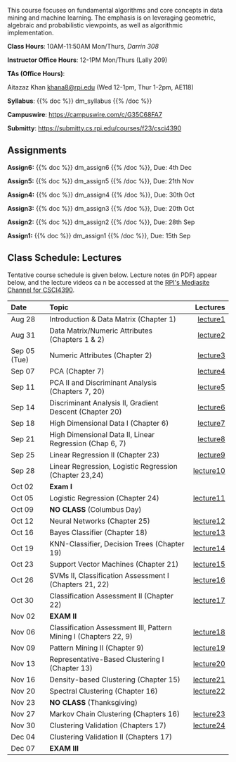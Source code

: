 <!--
.. title: CSCI4390-6390 Data Mining
.. slug: datamining
.. date: 2023-08-19 09:00:31 UTC-04:00
.. tags: 
.. category: 
.. link: 
.. description: 
.. has_math: True
.. type: text
-->

This course focuses on fundamental algorithms and core concepts in data
mining and machine learning. The emphasis is on leveraging geometric,
algebraic and probabilistic viewpoints, as well as algorithmic implementation.

**Class Hours**: 10AM-11:50AM Mon/Thurs, *Darrin 308* 

**Instructor Office Hours**: 12-1PM Mon/Thurs (Lally 209)

**TAs (Office Hours)**: 

Aitazaz Khan <khana8@rpi.edu> (Wed 12-1pm, Thur 1-2pm, AE118)



**Syllabus**: {{% doc %}} dm_syllabus {{% /doc %}}

**Campuswire**: <https://campuswire.com/c/G35C68FA7>

**Submitty**: <https://submitty.cs.rpi.edu/courses/f23/csci4390>

## Assignments

**Assign6:** {{% doc %}} dm_assign6 {{% /doc %}}, Due: 4th Dec

**Assign5:** {{% doc %}} dm_assign5 {{% /doc %}}, Due: 21th Nov

**Assign4:** {{% doc %}} dm_assign4 {{% /doc %}}, Due: 30th Oct

**Assign3:** {{% doc %}} dm_assign3 {{% /doc %}}, Due: 20th Oct

**Assign2:** {{% doc %}} dm_assign2 {{% /doc %}}, Due: 28th Sep

**Assign1:** {{% doc %}} dm_assign1 {{% /doc %}}, Due: 15th Sep


## Class Schedule: Lectures 

Tentative course schedule is given below. Lecture notes (in PDF) appear
below, and the lecture videos ca n be accessed at the [RPI's Mediasite
Channel for CSCI4390](https://mediasite.mms.rpi.edu/mediasite/Channel/767768c56dfd4c369c7684562d475b815f).

| Date | Topic | Lectures |
| :--- | :---  | ---: |
|  Aug 28 |  Introduction & Data Matrix (Chapter 1) | [lecture1](http://www.cs.rpi.edu/~zaki/DMCOURSE/lectures/lecture1-aug28.pdf) |
|  Aug 31 |  Data Matrix/Numeric Attributes (Chapters 1 & 2) |[lecture2](http://www.cs.rpi.edu/~zaki/DMCOURSE/lectures/lecture2-aug31.pdf)|
|  Sep 05 (Tue) | Numeric Attributes (Chapter 2) |[lecture3](http://www.cs.rpi.edu/~zaki/DMCOURSE/lectures/lecture3-sep5.pdf)|
|  Sep 07 |  PCA (Chapter 7)|[lecture4](http://www.cs.rpi.edu/~zaki/DMCOURSE/lectures/lecture4-sep7.pdf)|
|  Sep 11 |  PCA II and Discriminant Analysis (Chapters 7, 20)  |[lecture5](http://www.cs.rpi.edu/~zaki/DMCOURSE/lectures/lecture5-sep11.pdf)|
|  Sep 14 |  Discriminant Analysis II, Gradient Descent (Chapter 20) |[lecture6](http://www.cs.rpi.edu/~zaki/DMCOURSE/lectures/lecture6-sep14.pdf)|
|  Sep 18 |  High Dimensional Data I (Chapter 6) |[lecture7](http://www.cs.rpi.edu/~zaki/DMCOURSE/lectures/lecture7-sep18.pdf)|
|  Sep 21 |  High Dimensional Data II, Linear Regression (Chap 6, 7) |[lecture8](http://www.cs.rpi.edu/~zaki/DMCOURSE/lectures/lecture8-sep21.pdf)|
|  Sep 25 |  Linear Regression II (Chapter 23) |[lecture9](http://www.cs.rpi.edu/~zaki/DMCOURSE/lectures/lecture9-sep25.pdf)|
|  Sep 28 |  Linear Regression, Logistic Regression  (Chapter 23,24)  |[lecture10](http://www.cs.rpi.edu/~zaki/DMCOURSE/lectures/lecture10-sep28.pdf)|
|  Oct 02 |  **Exam I** ||
|  Oct 05 |  Logistic Regression (Chapter 24) |[lecture11](http://www.cs.rpi.edu/~zaki/DMCOURSE/lectures/lecture11-oct5.pdf)|
|  Oct 09 |  **NO CLASS** (Columbus Day) ||
|  Oct 12 |  Neural Networks (Chapter 25)  |[lecture12](http://www.cs.rpi.edu/~zaki/DMCOURSE/lectures/lecture12-oct12.pdf)|
|  Oct 16 |  Bayes Classifier (Chapter 18) |[lecture13](http://www.cs.rpi.edu/~zaki/DMCOURSE/lectures/lecture13-oct16.pdf)|
|  Oct 19 |  KNN-Classifier, Decision Trees (Chapter 19) |[lecture14](http://www.cs.rpi.edu/~zaki/DMCOURSE/lectures/lecture14-oct19.pdf)|
|  Oct 23 |  Support Vector Machines (Chapter 21) |[lecture15](http://www.cs.rpi.edu/~zaki/DMCOURSE/lectures/lecture15-oct23.pdf)|
|  Oct 26 |  SVMs II, Classification Assessment I (Chapters 21, 22)|[lecture16](http://www.cs.rpi.edu/~zaki/DMCOURSE/lectures/lecture16-oct26.pdf)|
|  Oct 30 |  Classification Assessment II (Chapter 22)|[lecture17](http://www.cs.rpi.edu/~zaki/DMCOURSE/lectures/lecture17-oct30.pdf)|
|  Nov 02 |  **EXAM II** ||
|  Nov 06 |  Classification Assessment III, Pattern Mining I (Chapters 22, 9) |[lecture18](http://www.cs.rpi.edu/~zaki/DMCOURSE/lectures/lecture18-nov6.pdf)|
|  Nov 09 |  Pattern Mining II (Chapter 9)  |[lecture19](http://www.cs.rpi.edu/~zaki/DMCOURSE/lectures/lecture19-nov9.pdf)|
|  Nov 13 |  Representative-Based Clustering I (Chapter 13) |[lecture20](http://www.cs.rpi.edu/~zaki/DMCOURSE/lectures/lecture20-nov13.pdf)|
|  Nov 16 |  Density-based Clustering (Chapter 15)  |[lecture21](http://www.cs.rpi.edu/~zaki/DMCOURSE/lectures/lecture21-nov16.pdf)|
|  Nov 20 |  Spectral Clustering (Chapter 16)  |[lecture22](http://www.cs.rpi.edu/~zaki/DMCOURSE/lectures/lecture22-nov20.pdf)|
|  Nov 23 |  **NO CLASS** (Thanksgiving) ||
|  Nov 27 |  Markov Chain Clustering (Chapters 16) |[lecture23](http://www.cs.rpi.edu/~zaki/DMCOURSE/lectures/lecture23-nov27.pdf)|
|  Nov 30 |  Clustering Validation (Chapters 17)  |[lecture24](http://www.cs.rpi.edu/~zaki/DMCOURSE/lectures/lecture24-nov30.pdf)|
|  Dec 04 |  Clustering Validation II (Chapters 17)  ||
|  Dec 07 |  **EXAM III** ||
